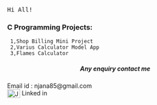 
<tt align="center" width="20px">Hi All!</tt>

<h3>C Programming Projects:</h3>
    
     1,Shop Billing Mini Project
     2,Varius Calculator Model App
     3,Flames Calculator
         

<h5 align="center">Any enquiry contact me</h5>
               Email id : njana85@gmail.com 
               <br>
               <a href="https://www.linkedin.com/in/jana-n-9a3b2925a" target="blank"><img align="center" src="https://cdn.jsdelivr.net/npm/simple-icons@3.0.1/icons/linkedin.svg" alt="JanaN02" height="20" width="30" /></a> 
               Linked in
